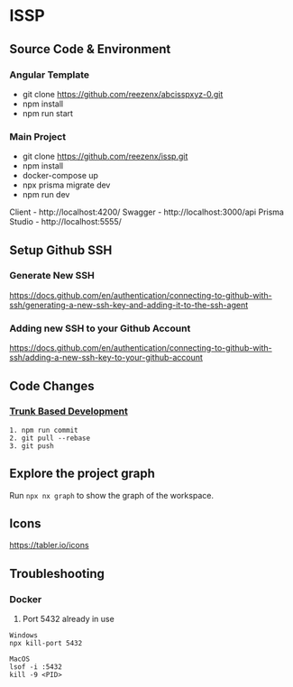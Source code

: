 # ISSP

## Source Code & Environment

### Angular Template
- git clone https://github.com/reezenx/abcisspxyz-0.git
- npm install
- npm run start

### Main Project
- git clone https://github.com/reezenx/issp.git
- npm install
- docker-compose up
- npx prisma migrate dev
- npm run dev

Client - http://localhost:4200/
Swagger - http://localhost:3000/api
Prisma Studio - http://localhost:5555/


## Setup Github SSH
### Generate New SSH

https://docs.github.com/en/authentication/connecting-to-github-with-ssh/generating-a-new-ssh-key-and-adding-it-to-the-ssh-agent

### Adding new SSH to your Github Account

https://docs.github.com/en/authentication/connecting-to-github-with-ssh/adding-a-new-ssh-key-to-your-github-account

## Code Changes
### [Trunk Based Development](https://youtu.be/oNmcX6Gozg0)

```
1. npm run commit
2. git pull --rebase
3. git push
```

## Explore the project graph

Run `npx nx graph` to show the graph of the workspace.


## Icons
https://tabler.io/icons

## Troubleshooting
### Docker
1. Port 5432 already in use
```
Windows
npx kill-port 5432

MacOS
lsof -i :5432
kill -9 <PID>
```



